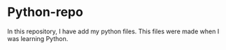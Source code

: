 # Python-repo
In this repository, I have add my python files. This files were made when I was learning Python.
